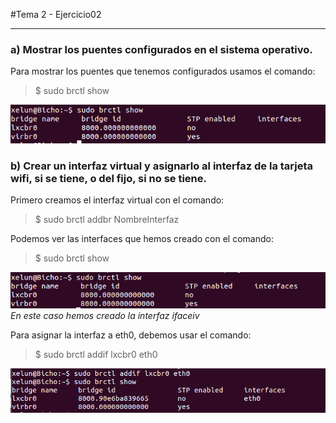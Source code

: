 #Tema 2 - Ejercicio02
- - -
### a) **Mostrar los puentes configurados en el sistema operativo.**

Para mostrar los puentes que tenemos configurados usamos el comando:

> $ sudo brctl show 

![](../images/t2ej2-1.png)

### b) **Crear un interfaz virtual y asignarlo al interfaz de la tarjeta wifi, si se tiene, o del fijo, si no se tiene.**

Primero creamos el interfaz virtual con el comando:

> $ sudo brctl addbr NombreInterfaz

Podemos ver las interfaces que hemos creado con el comando:

> $ sudo brctl show 

![](../images/t2ej2-2.png)
*En este caso hemos creado la interfaz ifaceiv*

Para asignar la interfaz a eth0, debemos usar el comando:

> $ sudo brctl addif lxcbr0 eth0

![](../images/t2ej2-3.png)
